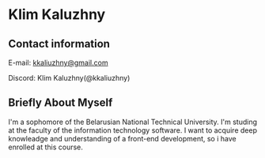 Klim Kaluzhny
================

Contact information
---------------
E-mail: kkaliuzhny@gmail.com


Discord: Klim Kaluzhny(@kkaliuzhny)

Briefly About Myself
----
I'm a sophomore of the Belarusian National Technical University. I'm studing at the faculty of the information technology software. I want to acquire deep knowleadge and understanding of a front-end development, so i have enrolled at this course.
